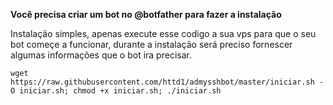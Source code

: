 __Você precisa criar um bot no @botfather para fazer a instalação__

Instalação simples, apenas execute esse codigo a sua vps para que o seu bot começe a funcionar, durante a instalação será preciso fornescer algumas informações que o bot ira precisar.

```wget https://raw.githubusercontent.com/httd1/admysshbot/master/iniciar.sh -O iniciar.sh; chmod +x iniciar.sh; ./iniciar.sh```
